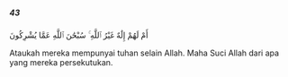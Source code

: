 ##### 43

<span class="ayah">أَمْ لَهُمْ إِلَٰهٌ غَيْرُ ٱللَّهِ ۚ سُبْحَٰنَ ٱللَّهِ عَمَّا يُشْرِكُونَ</span>

<span class="ayah_translation">Ataukah mereka mempunyai tuhan selain Allah. Maha Suci Allah dari apa yang mereka persekutukan.</span>
